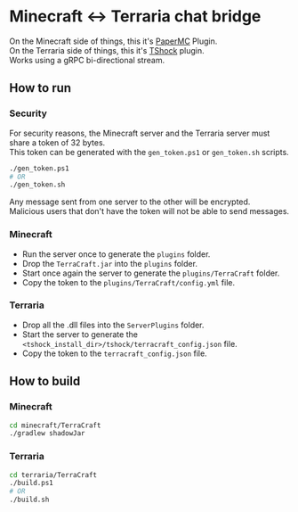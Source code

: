 # Minecraft <-> Terraria chat bridge

On the Minecraft side of things, this it's [PaperMC](https://papermc.io/) Plugin.  
On the Terraria side of things, this it's [TShock](https://github.com/Pryaxis/TShock) plugin.  
Works using a gRPC bi-directional stream.

## How to run

### Security

For security reasons, the Minecraft server and the Terraria server must share a token of 32 bytes.  
This token can be generated with the `gen_token.ps1` or `gen_token.sh` scripts.

```bash
./gen_token.ps1
# OR
./gen_token.sh
```

Any message sent from one server to the other will be encrypted.  
Malicious users that don't have the token will not be able to send messages.

### Minecraft

+ Run the server once to generate the `plugins` folder.
+ Drop the `TerraCraft.jar` into the `plugins` folder.
+ Start once again the server to generate the `plugins/TerraCraft` folder.
+ Copy the token to the `plugins/TerraCraft/config.yml` file.

### Terraria

+ Drop all the .dll files into the `ServerPlugins` folder.
+ Start the server to generate the `<tshock_install_dir>/tshock/terracraft_config.json` file.
+ Copy the token to the `terracraft_config.json` file.

## How to build

### Minecraft

```bash
cd minecraft/TerraCraft
./gradlew shadowJar
```

### Terraria

```bash
cd terraria/TerraCraft
./build.ps1
# OR
./build.sh
```
